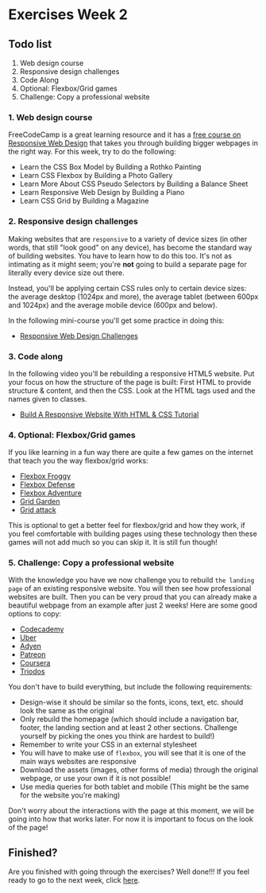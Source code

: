 # Exercises Week 2

## Todo list

1. Web design course
2. Responsive design challenges
3. Code Along
4. Optional: Flexbox/Grid games
5. Challenge: Copy a professional website

### **1. Web design course**

FreeCodeCamp is a great learning resource and it has a [free course on Responsive Web Design](https://www.freecodecamp.org/learn/2022/responsive-web-design/) that takes you through building bigger webpages in the right way. For this week, try to do the following:

- Learn the CSS Box Model by Building a Rothko Painting
- Learn CSS Flexbox by Building a Photo Gallery
- Learn More About CSS Pseudo Selectors by Building a Balance Sheet
- Learn Responsive Web Design by Building a Piano
- Learn CSS Grid by Building a Magazine

### 2. Responsive design challenges

Making websites that are `responsive` to a variety of device sizes (in other words, that still "look good" on any device), has become the standard way of building websites. You have to learn how to do this too. It's not as intimating as it might seem; you're **not** going to build a separate page for literally every device size out there.

Instead, you'll be applying certain CSS rules only to certain device sizes: the average desktop (1024px and more), the average tablet (between 600px and 1024px) and the average mobile device (600px and below).

In the following mini-course you'll get some practice in doing this:

- [Responsive Web Design Challenges](https://learn.freecodecamp.org/responsive-web-design/responsive-web-design-principles/)

### 3. Code along

In the following video you'll be rebuilding a responsive HTML5 website. Put your focus on how the structure of the page is built: First HTML to provide structure & content, and then the CSS. Look at the HTML tags used and the names given to classes.

- [Build A Responsive Website With HTML & CSS Tutorial](https://www.youtube.com/watch?v=ZeDP-rzOnAA)

### 4. Optional: Flexbox/Grid games

If you like learning in a fun way there are quite a few games on the internet that teach you the way flexbox/grid works:

- [Flexbox Froggy](https://flexboxfroggy.com/)
- [Flexbox Defense](http://www.flexboxdefense.com/)
- [Flexbox Adventure](https://codingfantasy.com/games/flexboxadventure)
- [Grid Garden](https://cssgridgarden.com/)
- [Grid attack](https://codingfantasy.com/games/css-grid-attack)

This is optional to get a better feel for flexbox/grid and how they work, if you feel comfortable with building pages using these technology then these games will not add much so you can skip it. It is still fun though!

### 5. Challenge: Copy a professional website

With the knowledge you have we now challenge you to rebuild `the landing page` of an existing responsive website. You will then see how professional websites are built. Then you can be very proud that you can already make a beautiful webpage from an example after just 2 weeks! Here are some good options to copy:

- [Codecademy](https://www.codecademy.com/)
- [Uber](https://www.uber.com/nl/en/)
- [Adyen](https://www.adyen.com/)
- [Patreon](https://www.patreon.com/)
- [Coursera](https://www.coursera.org/)
- [Triodos](https://www.triodos.nl/)

You don't have to build everything, but include the following requirements:

- Design-wise it should be similar so the fonts, icons, text, etc. should look the same as the original
- Only rebuild the homepage (which should include a navigation bar, footer, the landing section and at least 2 other sections. Challenge yourself by picking the ones you think are hardest to build!)
- Remember to write your CSS in an external stylesheet
- You will have to make use of `flexbox`, you will see that it is one of the main ways websites are responsive
- Download the assets (images, other forms of media) through the original webpage, or use your own if it is not possible!
- Use media queries for both tablet and mobile (This might be the same for the website you're making)

Don't worry about the interactions with the page at this moment, we will be going into how that works later. For now it is important to focus on the look of the page!

## Finished?

Are you finished with going through the exercises? Well done!!! If you feel ready to go to the next week, click [here](../Week3/README.md).
